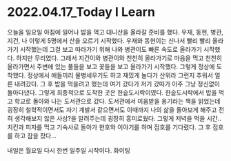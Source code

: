 # 2022.04.17_Today I Learn 

오늘을 일요일 아침에 일어나 밥을 먹고 대니산을 올라갈 준비를 했다. 우재, 동현, 병관, 지건, 나 이렇게 5명에서 산을 오르기 시작했다. 우재와 동현이는 신나서 빨리 빨리 올라가기 시작했는데 그걸 보고 따라가기 위해 나와 병관이도 빠른 속도로 올라가기 시작했다. 하지만 무리였다. 그래서 지건이와 병관이와 천천히 올라가기로 마음을 먹고 천천히 올라가면서 주변에 있는 풀들을 보고 꽃들을 보고 올라가기 시작했다. 그렇게 정상에 도착했다. 정상에서 애들끼리 물병세우기도 하고 재밌게 놀다가 산위라 그런지 추워서 얼른 내려갔다. 그 후 밥을 먹을려고 했는데 여기 갔다가 저기 갔따가 아주 그냥 정신없이 돌아다녔다. 그렇게 최종적으로 도착한 곳은 한솥도시락이였다. 한솥도시락에서 밥을 먹고 학교로 돌아와 나는 도서관으로 갔다. 도서관에서 미움받을 용기라는 책을 읽었는데 굉장히 철학적이면서도 자기 계발서 같으면서도 이때까지 나의 삶을 돌아보게 해주고 전혀 생각해보지 않은 사상?을 알려주는데 굉장히 흥미로웠다. 그렇게 저녁을 먹을 시간.. 치킨과 피자를 먹고 기숙사로 돌아가 현호와 이야기를 하며 점호를 기다렸다. 그 후 점호를 하고 잠을 잤다...

내일은 월요일 다시 한번 일주일 시작이다. 화이팅 